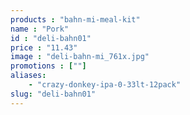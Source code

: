 ```yaml
---
products : "bahn-mi-meal-kit"
name : "Pork"
id : "deli-bahn01"
price : "11.43"
image : "deli-bahn-mi_761x.jpg"
promotions : [""]
aliases: 
    - "crazy-donkey-ipa-0-33lt-12pack"
slug: "deli-bahn01"
---
```


